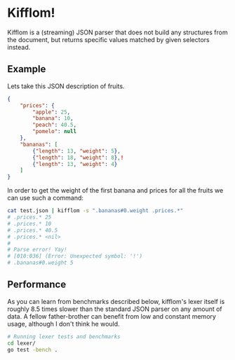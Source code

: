 # Kifflom!

Kifflom is a (streaming) JSON parser that does not build any structures from the document,
but returns specific values matched by given selectors instead.

## Example

Lets take this JSON description of fruits.

```json
{
    "prices": {
        "apple": 25,
        "banana": 10,
        "peach": 40.5,
        "pomelo": null
    },
    "bananas": [
        {"length": 13, "weight": 5},
        {"length": 18, "weight": 8},!
        {"length": 13, "weight": 4}
    ]
}
```

In order to get the weight of the first banana and prices for all the fruits
we can use such a command:

```bash
cat test.json | kifflom -s ".bananas#0.weight .prices.*"
# .prices.* 25
# .prices.* 10
# .prices.* 40.5
# .prices.* <nil>
#
# Parse error! Yay!
# [010:036] (Error: Unexpected symbol: '!')
# .bananas#0.weight 5
```

## Performance

As you can learn from benchmarks described below, kifflom's lexer itself is
roughly 8.5 times slower than the standard JSON parser on any amount of data.
A fellow father-brother can benefit from low and constant memory usage, although I don't think he would.

```bash
# Running lexer tests and benchmarks
cd lexer/
go test -bench .
```
